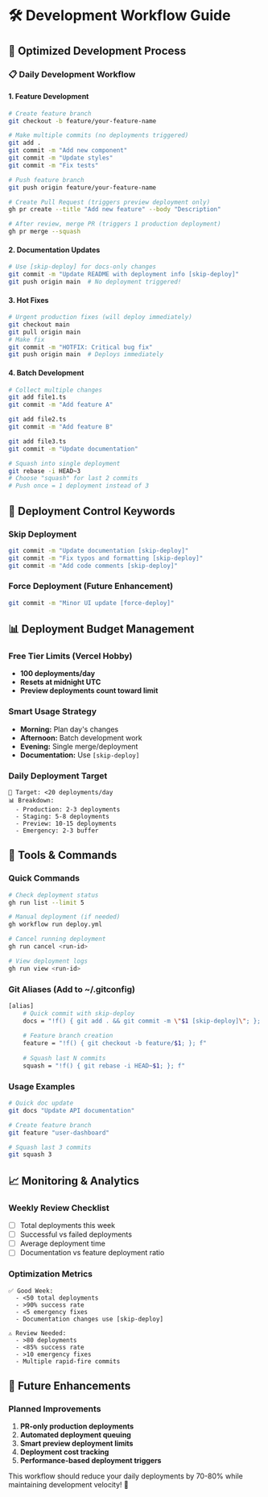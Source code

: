 # 🛠️ Development Workflow Guide

## 🎯 Optimized Development Process

### 📋 Daily Development Workflow

#### 1. **Feature Development**
```bash
# Create feature branch
git checkout -b feature/your-feature-name

# Make multiple commits (no deployments triggered)
git add .
git commit -m "Add new component"
git commit -m "Update styles"
git commit -m "Fix tests"

# Push feature branch
git push origin feature/your-feature-name

# Create Pull Request (triggers preview deployment only)
gh pr create --title "Add new feature" --body "Description"

# After review, merge PR (triggers 1 production deployment)
gh pr merge --squash
```

#### 2. **Documentation Updates**
```bash
# Use [skip-deploy] for docs-only changes
git commit -m "Update README with deployment info [skip-deploy]"
git push origin main  # No deployment triggered!
```

#### 3. **Hot Fixes**
```bash
# Urgent production fixes (will deploy immediately)
git checkout main
git pull origin main
# Make fix
git commit -m "HOTFIX: Critical bug fix"
git push origin main  # Deploys immediately
```

#### 4. **Batch Development**
```bash
# Collect multiple changes
git add file1.ts
git commit -m "Add feature A"

git add file2.ts
git commit -m "Add feature B"

git add file3.ts
git commit -m "Update documentation"

# Squash into single deployment
git rebase -i HEAD~3
# Choose "squash" for last 2 commits
# Push once = 1 deployment instead of 3
```

## 🚦 Deployment Control Keywords

### Skip Deployment
```bash
git commit -m "Update documentation [skip-deploy]"
git commit -m "Fix typos and formatting [skip-deploy]"
git commit -m "Add code comments [skip-deploy]"
```

### Force Deployment (Future Enhancement)
```bash
git commit -m "Minor UI update [force-deploy]"
```

## 📊 Deployment Budget Management

### Free Tier Limits (Vercel Hobby)
- **100 deployments/day**
- **Resets at midnight UTC**
- **Preview deployments count toward limit**

### Smart Usage Strategy
- **Morning:** Plan day's changes
- **Afternoon:** Batch development work
- **Evening:** Single merge/deployment
- **Documentation:** Use `[skip-deploy]`

### Daily Deployment Target
```
🎯 Target: <20 deployments/day
📊 Breakdown:
  - Production: 2-3 deployments
  - Staging: 5-8 deployments  
  - Preview: 10-15 deployments
  - Emergency: 2-3 buffer
```

## 🔧 Tools & Commands

### Quick Commands
```bash
# Check deployment status
gh run list --limit 5

# Manual deployment (if needed)
gh workflow run deploy.yml

# Cancel running deployment
gh run cancel <run-id>

# View deployment logs
gh run view <run-id>
```

### Git Aliases (Add to ~/.gitconfig)
```bash
[alias]
    # Quick commit with skip-deploy
    docs = "!f() { git add . && git commit -m \"$1 [skip-deploy]\"; }; f"
    
    # Feature branch creation
    feature = "!f() { git checkout -b feature/$1; }; f"
    
    # Squash last N commits
    squash = "!f() { git rebase -i HEAD~$1; }; f"
```

### Usage Examples
```bash
# Quick doc update
git docs "Update API documentation"

# Create feature branch  
git feature "user-dashboard"

# Squash last 3 commits
git squash 3
```

## 📈 Monitoring & Analytics

### Weekly Review Checklist
- [ ] Total deployments this week
- [ ] Successful vs failed deployments
- [ ] Average deployment time
- [ ] Documentation vs feature deployment ratio

### Optimization Metrics
```
✅ Good Week:
  - <50 total deployments
  - >90% success rate
  - <5 emergency fixes
  - Documentation changes use [skip-deploy]

⚠️ Review Needed:
  - >80 deployments
  - <85% success rate
  - >10 emergency fixes
  - Multiple rapid-fire commits
```

## 🚀 Future Enhancements

### Planned Improvements
1. **PR-only production deployments**
2. **Automated deployment queuing**
3. **Smart preview deployment limits**
4. **Deployment cost tracking**
5. **Performance-based deployment triggers**

This workflow should reduce your daily deployments by 70-80% while maintaining development velocity! 🎯

